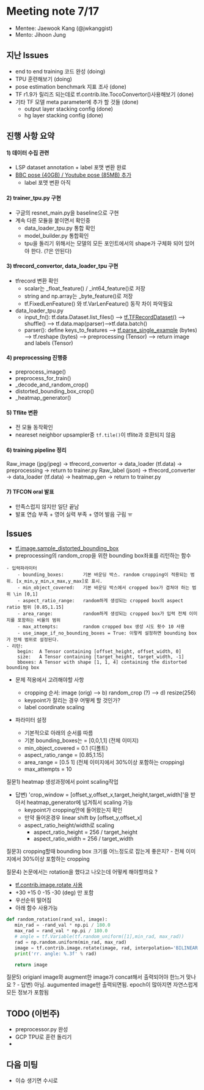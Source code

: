 # Meeting note 7/17
- Mentee: Jaewook Kang (@jwkanggist)
- Mento: Jihoon Jung


## 지난 Issues
- end to end training 코드 완성 (doing)
- TPU 훈련해보기   (doing)
- pose estimation benchmark 지표 조사  (done)
- TF r1.9가 릴리즈 되는데로 tf.contrib.lite.TocoConvertor()사용해보기   (done)
- 기타 TF 모델 meta parameter에 추가 할 것들 (done)
    - output layer stacking config (done)
    - hg layer stacking config (done)
    
    
## 진행 사항 요약
#### 1) 데이터 수집 관련
- LSP dataset annotation + label 포맷 변환 완료
- [BBC pose (40GB) / Youtube pose (85MB) 추가](https://www.robots.ox.ac.uk/~vgg/data/pose/) 
    - label 포맷 변환 아직

#### 2) trainer_tpu.py 구현
- 구글의 resnet_main.py을 baseline으로 구현
- 계속 다른 모듈을 붙이면서 확인중
    - data_loader_tpu.py 통합 확인
    - model_builder.py 통합확인
    - tpu을 돌리기 위해서는 모델의 모든 포인트에서의 shape가 구체화 되어 있어야 한다. (?은 안된다)


#### 3) tfrecord_convertor, data_loader_tpu 구현
- tfrecord 변환 확인
    - scalar는 _float_feature() / _int64_feature()로 저장
    - string and np.array는 _byte_feature()로 저장
    - tf.FixedLenFeature() 와 tf.VarLenFeature() 동작 차이 파악필요
- data_loader_tpu.py 
    - input_fn(): tf.data.Dataset.list_files() --> [tf.TFRecordDataset()](https://www.tensorflow.org/api_docs/python/tf/data/TFRecordDataset) --> shuffle() --> tf.data.map(parser)-->tf.data.batch()
    - parser():  define keys_to_features --> [tf.parse_single_example](https://www.tensorflow.org/api_docs/python/tf/parse_single_example) (bytes)  
    --> tf.reshape (bytes) --> preprocessing (Tensor) --> return image and labels (Tensor)
    

#### 4) preprocessing 진행중
- preprocess_image()  
- preprocess_for_train() 
- _decode_and_random_crop() 
- distorted_bounding_box_crop()
- _heatmap_generator()


#### 5) Tflite 변환
- 전 모듈 동작확인
- neareset neighbor upsampler중 `tf.tile()`이 tflite과 호환되지 않음

#### 6) training pipeline 정리 
Raw_image (jpg/jpeg) → tfrecord_convertor → data_loader (tf.data) → preprocessing → return to trainer.py
Raw_label (json)     → tfrecord_converter → data_loader (tf.data) → heatmap_gen   → return to trainer.py

#### 7) TFCON oral 발표 
- 만족스럽지 않지만 일단 끝남
- 발표 연습 부족 + 영어 실력 부족 + 영어 발음 구림 ㅠ

## Issues

- [tf.image.sample_distorted_bounding_box](https://www.tensorflow.org/api_docs/python/tf/image/sample_distorted_bounding_box)
- preprocessing의 random_crop을 위한 bounding box좌표를 리턴하는 함수
```
- 입력파라미터 
    - bounding_boxes:       기본 바운딩 박스. random cropping이 적용되는 범위. [x_min,y_min,x_max,y_max]로 표시. 
    - min_object_covered:   기본 바운딩 박스에서 cropped box가 겹쳐야 하는 범위 \in [0,1]
    - aspect_ratio_range:   random하게 생성되는 cropped box의 aspect ratio 범위 [0.85,1.15]             
    - area_range:           random하게 생성되는 cropped box가 입력 전체 이미지를 포함하는 비율의 범위                          
    - max_attempts:         random cropped box 생성 시도 횟수 10 사용                  
    - use_image_if_no_bounding_boxes = True: 이렇케 설정하면 bounding box가 전체 범위로 설정된다. 
- 리턴:
    begin:  A Tensor containing [offset_height, offset_width, 0]
    size:   A Tensor containing [target_height, target_width, -1]
    bboxes: A Tensor with shape [1, 1, 4] containing the distorted bounding box
```
    
- 문제 적용에서 고려해야할 사항
    - cropping 순서: image (orig) --> b) random_crop (?) --> d) resize(256)
    - keypoint가 잘리는 경우 어떻케 할 것인가?
    - label coordinate scaling
    
- 파라미터 설정    
    - 기본적으로 아래의 순서를 따름
    - 기본 bounding_boxes는 = [0,0,1,1] (전체 이미지)
    - min_object_covered  = 0.1  (디폴트)
    - aspect_ratio_range  = [0.85,1.15]
    - area_range          = [0.5 1] (전체 이미지에서 30%이상 포함하는 cropping)
    - max_attempts        = 10
    
질문1) heatmap 생성과정에서 point scaling작업
- 답변) 'crop_window = [offset_y,offset_x,target_height,target_width]'을 받아서 heatmap_generator에 넘겨줘서 scaling 가능
    - keypoint가 cropping안에 들어왔는지 확인
    - 만약 들어온경우 linear shift by [offset_y,offset_x]
    - aspect_ratio_height/width로 scaling
        - aspect_ratio_height = 256 / target_height 
        - aspect_ratio_width = 256 / target_width 

질문3) cropping할때 bounding box 크기를 어느정도로 잡는게 좋은지?
    - 전체 이미지에서 30%이상 포함하는 cropping

질문4) 논문에서는 rotation을 했다고 나오는데 어떻케 해야할까요 ?
- [tf.contrib.image.rotate 사용](https://www.tensorflow.org/api_docs/python/tf/contrib/image/rotate)
- +30 +15 0 -15 -30 (deg) 만 포함
- 우선순위 떨어짐
- 아래 함수 사용가능
```python
def random_rotation(rand_val, image):
   min_rad = -rand_val * np.pi / 180.0
   max_rad = rand_val * np.pi / 180.0
   # angle = tf.Variable(tf.random_uniform([1],min_rad, max_rad))
   rad = np.random.uniform(min_rad, max_rad)
   image = tf.contrib.image.rotate(image, rad, interpolation='BILINEAR')
   print('rr. angle: %.3f' % rad)

   return image
```

질문5) origianl image와 augment한 image가 concat해서 출력되어야 한느거 맞나요 ?
    - 답변) 아님. augumented image만 출력되면됨. epoch이 많아지면 자연스럽게 모든 정보가 포함됨


## TODO (이번주)
- preprocessor.py 완성
- GCP TPU로 훈련 돌리기
- 
    

## 다음 미팅
- 이슈 생기면 수시로
